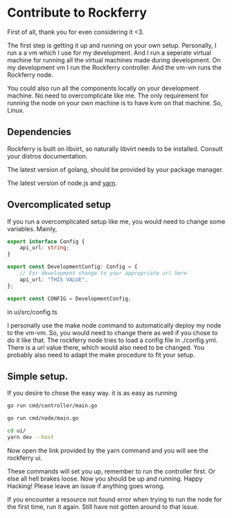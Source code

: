 # Contribute to Rockferry

First of all, thank you for even considering it <3.

The first step is getting it up and running on your own setup. Personally, I run a
a vm which I use for my development. And I run a seperate virtual machine for running
all the virtual machines made during development. On my development vm I run the Rockferry
controller. And the vm-vm runs the Rockferry node.

You could also run all the components locally on your development machine. No need to overcomplicate like me.
The only requirement for running the node on your own machine is to have kvm on that machine. So, Linux.

## Dependencies

Rockferry is built on libvirt, so naturally libvirt needs to be installed.
Consult your distros documentation.

The latest version of golang, should be provided by your package manager.

The latest version of node.js and [yarn](https://yarnpkg.com/getting-started/install).

## Overcomplicated setup

If you run a overcomplicated setup like me, you would need to change some variables. Mainly,

```ts
export interface Config {
    api_url: string;
}

export const DevelopmentConfig: Config = {
    // For development change to your appropriate url here
    api_url: "THIS VALUE",
};

export const CONFIG = DevelopmentConfig;
```

in ui/src/config.ts

I personally use the make node command to automatically deploy my node to the vm-vm. So, you would need to
change there as well if you chose to do it like that. The rockferry node tries to load a config file in ./config.yml. There is a url value there, which would also
need to be changed. You probably also need to adapt the make procedure to fit your setup.

## Simple setup.

If you desire to chose the easy way. it is as easy as running

```sh
go run cmd/controller/main.go
```

```sh
go run cmd/node/main.go
```

```sh
cd ui/
yarn dev --host
```

Now open the link provided by the yarn command and you will see the rockferry ui.

These commands will set you up, remember to run the controller first. Or else all hell brakes loose.
Now you should be up and running. Happy Hacking! Please leave an issue if anything goes wrong.

If you encounter a resource not found error when trying to run the node for the first time, run it again.
Still have not gotten around to that issue.

